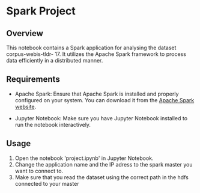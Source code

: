 # Spark Project

## Overview

This notebook contains a Spark application for analysing the dataset corpus-webis-tldr-
17. It utilizes the Apache Spark framework to process data efficiently in a distributed manner.

## Requirements

- Apache Spark: Ensure that Apache Spark is installed and properly configured on your system. You can download it from the [Apache Spark website](https://spark.apache.org/downloads.html).

- Jupyter Notebook: Make sure you have Jupyter Notebook installed to run the notebook interactively.

## Usage

1. Open the notebook 'project.ipynb' in Jupyter Notebook.
2. Change the application name and the IP adress to the spark master you want to connect to.
3. Make sure that you read the dataset using the correct path in the hdfs connected to your master

